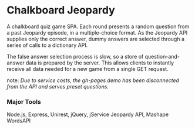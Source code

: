 # Chalkboard Jeopardy
A chalkboard quiz game SPA. Each round presents a random question from a past Jeopardy episode, in a multiple-choice format. As the Jeopardy API supplies only the correct answer, dummy answers are selected through a series of calls to a dictionary API. 

The false answer selection process is slow, so a store of question-and-answer data is prepared by the server. This allows clients to instantly receive all data needed for a new game from a single GET request.

note: *Due to service costs, the gh-pages demo has been disconnected from the API and serves preset questions.*

### Major Tools
Node.js, Express, Unirest, jQuery, jService Jeopardy API, Mashape WordsAPI
